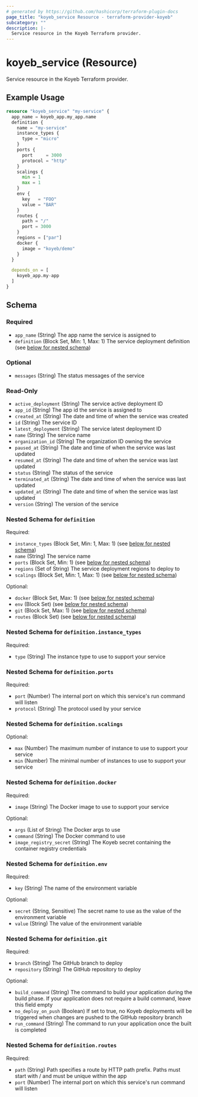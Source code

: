 ```yaml
---
# generated by https://github.com/hashicorp/terraform-plugin-docs
page_title: "koyeb_service Resource - terraform-provider-koyeb"
subcategory: ""
description: |-
  Service resource in the Koyeb Terraform provider.
---
```


# koyeb_service (Resource)

Service resource in the Koyeb Terraform provider.

## Example Usage

```terraform
resource "koyeb_service" "my-service" {
  app_name = koyeb_app.my_app.name
  definition {
    name = "my-service"
    instance_types {
      type = "micro"
    }
    ports {
      port     = 3000
      protocol = "http"
    }
    scalings {
      min = 1
      max = 1
    }
    env {
      key   = "FOO"
      value = "BAR"
    }
    routes {
      path = "/"
      port = 3000
    }
    regions = ["par"]
    docker {
      image = "koyeb/demo"
    }
  }

  depends_on = [
    koyeb_app.my-app
  ]
}
```

<!-- schema generated by tfplugindocs -->
## Schema

### Required

- `app_name` (String) The app name the service is assigned to
- `definition` (Block Set, Min: 1, Max: 1) The service deployment definition (see [below for nested schema](#nestedblock--definition))

### Optional

- `messages` (String) The status messages of the service

### Read-Only

- `active_deployment` (String) The service active deployment ID
- `app_id` (String) The app id the service is assigned to
- `created_at` (String) The date and time of when the service was created
- `id` (String) The service ID
- `latest_deployment` (String) The service latest deployment ID
- `name` (String) The service name
- `organization_id` (String) The organization ID owning the service
- `paused_at` (String) The date and time of when the service was last updated
- `resumed_at` (String) The date and time of when the service was last updated
- `status` (String) The status of the service
- `terminated_at` (String) The date and time of when the service was last updated
- `updated_at` (String) The date and time of when the service was last updated
- `version` (String) The version of the service

<a id="nestedblock--definition"></a>
### Nested Schema for `definition`

Required:

- `instance_types` (Block Set, Min: 1, Max: 1) (see [below for nested schema](#nestedblock--definition--instance_types))
- `name` (String) The service name
- `ports` (Block Set, Min: 1) (see [below for nested schema](#nestedblock--definition--ports))
- `regions` (Set of String) The service deployment regions to deploy to
- `scalings` (Block Set, Min: 1, Max: 1) (see [below for nested schema](#nestedblock--definition--scalings))

Optional:

- `docker` (Block Set, Max: 1) (see [below for nested schema](#nestedblock--definition--docker))
- `env` (Block Set) (see [below for nested schema](#nestedblock--definition--env))
- `git` (Block Set, Max: 1) (see [below for nested schema](#nestedblock--definition--git))
- `routes` (Block Set) (see [below for nested schema](#nestedblock--definition--routes))

<a id="nestedblock--definition--instance_types"></a>
### Nested Schema for `definition.instance_types`

Required:

- `type` (String) The instance type to use to support your service


<a id="nestedblock--definition--ports"></a>
### Nested Schema for `definition.ports`

Required:

- `port` (Number) The internal port on which this service's run command will listen
- `protocol` (String) The protocol used by your service


<a id="nestedblock--definition--scalings"></a>
### Nested Schema for `definition.scalings`

Optional:

- `max` (Number) The maximum number of instance to use to support your service
- `min` (Number) The minimal number of instances to use to support your service


<a id="nestedblock--definition--docker"></a>
### Nested Schema for `definition.docker`

Required:

- `image` (String) The Docker image to use to support your service

Optional:

- `args` (List of String) The Docker args to use
- `command` (String) The Docker command to use
- `image_registry_secret` (String) The Koyeb secret containing the container registry credentials


<a id="nestedblock--definition--env"></a>
### Nested Schema for `definition.env`

Required:

- `key` (String) The name of the environment variable

Optional:

- `secret` (String, Sensitive) The secret name to use as the value of the environment variable
- `value` (String) The value of the environment variable


<a id="nestedblock--definition--git"></a>
### Nested Schema for `definition.git`

Required:

- `branch` (String) The GitHub branch to deploy
- `repository` (String) The GitHub repository to deploy

Optional:

- `build_command` (String) The command to build your application during the build phase. If your application does not require a build command, leave this field empty
- `no_deploy_on_push` (Boolean) If set to true, no Koyeb deployments will be triggered when changes are pushed to the GitHub repository branch
- `run_command` (String) The command to run your application once the built is completed


<a id="nestedblock--definition--routes"></a>
### Nested Schema for `definition.routes`

Required:

- `path` (String) Path specifies a route by HTTP path prefix. Paths must start with / and must be unique within the app
- `port` (Number) The internal port on which this service's run command will listen



